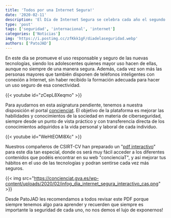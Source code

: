 ```yaml
---
title: 'Todos por una Internet Segura!'
date: '2020-02-11'
description: 'El Día de Internet Segura se celebra cada año el segundo martes del mes de febrero. Este año es el 11 de febrero cuando lo conmemoramos y queremos celebrarlo con vosotros.'
type: 'post'
tags: ['seguridad', 'internacional', 'internet']
categories: ['Noticias']
img: 'https://i.postimg.cc/zfKkk1gF/diadelaseguridad.webp'
authors: ['PatoJAD']
---
```


En este día se promueve el uso responsable y seguro de las nuevas tecnologías, siendo los adolescentes quienes mayor uso hacen de ellas, aunque no siempre de una manera segura. Además, cada vez son más las personas mayores que también disponen de teléfonos inteligentes con conexión a Internet, sin haber recibido la formación adecuada para hacer un uso seguro de esa conectividad.

{{< youtube id="zCepL8Xeqmo" >}}

Para ayudarnos en esta asignatura pendiente, tenemos a nuestra disposición el portal [concienciat](https://concienciat.gva.es). El objetivo de la plataforma es mejorar las habilidades y conocimientos de la sociedad en materia de ciberseguridad, siempre desde un punto de vista práctico y con transferencia directa de los conocimientos adquiridos a la vida personal y laboral de cada individuo.

{{< youtube id="WeHtEOMl8Xc" >}}

Nuestros compañeros de CSIRT-CV han preparado un "[pdf interactivo](https://concienciat.gva.es/infografias/dia-de-internet-segura-pdf-interactivo/)" para este día tan especial, donde os será muy fácil acceder a los diferentes contenidos que podéis encontrar en su web "concienciaT", y así mejorar tus hábitos en el uso de las tecnologías y podran sentirse cada vez más seguros.

{{< img src="https://concienciat.gva.es/wp-content/uploads/2020/02/infog_dia_internet_segura_interactivo_cas.png" >}}

Desde PatoJAD les recomendamos a todos revisar este PDF porque siempre tenemos algo para aprender y recuerden que siempre es importante la seguridad de cada uno, no nos demos el lujo de exponernos!
